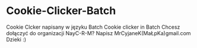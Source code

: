 # Cookie-Clicker-Batch
Cookie Clcker napisany w języku Batch
Cookie clicker in Batch
Chcesz dołączyć do organizacji NayC-R-M? Napisz MrCyjaneK(MaŁpKa)gmail.com Dzieki :) 
